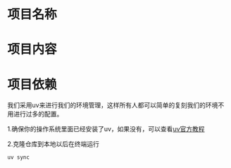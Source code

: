 # 项目名称

# 项目内容

# 项目依赖
我们采用uv来进行我们的环境管理，这样所有人都可以简单的复刻我们的环境不用进行过多的配置。

1.确保你的操作系统里面已经安装了uv，如果没有，可以查看[uv官方教程](https://docs.astral.sh/uv)

2.克隆仓库到本地以后在终端运行
```
uv sync
```

